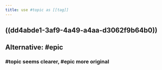 ```yaml
---
title: use #topic as [[tag]]
---
```


## ((dd4abde1-3af9-4a49-a4aa-d3062f9b64b0))

## Alternative: #epic
### #topic seems clearer, #epic more original 
